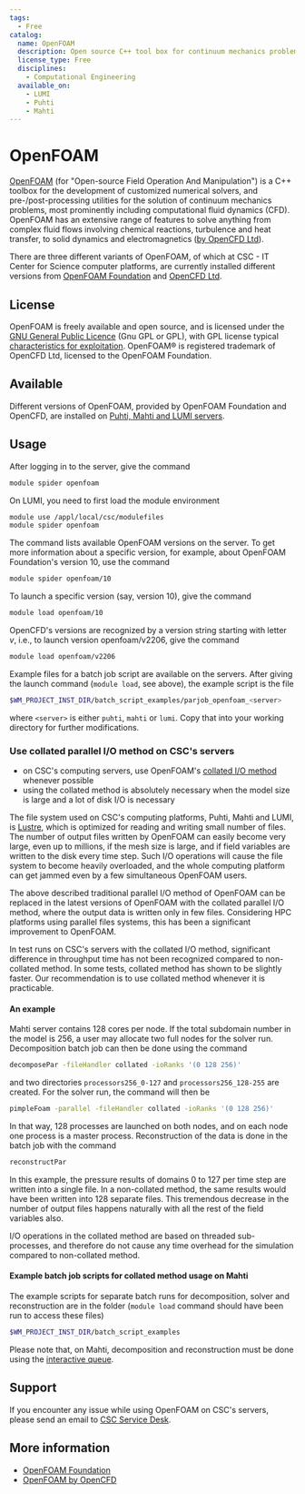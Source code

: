```yaml
---
tags:
  - Free
catalog:
  name: OpenFOAM
  description: Open source C++ tool box for continuum mechanics problems
  license_type: Free
  disciplines:
    - Computational Engineering
  available_on:
    - LUMI
    - Puhti
    - Mahti
---
```


# OpenFOAM

[OpenFOAM](https://www.openfoam.com/) (for "Open-source Field Operation And Manipulation") is a C++ toolbox for the development of customized numerical solvers, and pre-/post-processing utilities for the solution of continuum mechanics problems, most prominently including computational fluid dynamics (CFD). OpenFOAM has an extensive range of features to solve anything from complex fluid flows involving chemical reactions, turbulence and heat transfer, to solid dynamics and electromagnetics ([by OpenCFD Ltd](https://www.openfoam.com/)).

There are three different variants of OpenFOAM, of which at CSC - IT Center for Science computer platforms, are currently installed different versions from [OpenFOAM Foundation](https://cfd.direct/) and [OpenCFD Ltd](https://www.openfoam.com).

## License

OpenFOAM is freely available and open source, and is licensed under the [GNU General Public Licence](https://www.gnu.org/licenses/gpl-3.0.en.html) (Gnu GPL or GPL), with GPL license typical [characteristics for exploitation](https://openfoam.org/licence/). OpenFOAM® is registered trademark of OpenCFD Ltd, licensed to the OpenFOAM Foundation.

## Available

Different versions of OpenFOAM, provided by OpenFOAM Foundation and OpenCFD, are installed on [Puhti, Mahti and LUMI servers](../computing/available-systems.md).

## Usage

After logging in to the server, give the command

```bash
module spider openfoam
```

On LUMI, you need to first load the module environment

```bash
module use /appl/local/csc/modulefiles
module spider openfoam
```

The command lists available OpenFOAM versions on the server. To get more information about a specific version, for example, about OpenFOAM Foundation's version 10, use the command

```bash
module spider openfoam/10
```

To launch a specific version (say, version 10), give the command

```bash
module load openfoam/10
```

OpenCFD's versions are recognized by a version string starting with letter _v_, i.e., to launch version openfoam/v2206, give the command

```bash
module load openfoam/v2206
```

Example files for a batch job script are available on the servers. After giving the launch command (`module load`, see above), the example script is the file

```bash
$WM_PROJECT_INST_DIR/batch_script_examples/parjob_openfoam_<server>
```

where `<server>` is either `puhti`, `mahti` or `lumi`. Copy that into your working directory for further modifications.

### Use collated parallel I/O method on CSC's servers

- on CSC's computing servers, use OpenFOAM's [collated I/O method](https://openfoam.org/news/parallel-io/) whenever possible
- using the collated method is absolutely necessary when the model size is large and a lot of disk I/O is necessary

The file system used on CSC's computing platforms, Puhti, Mahti and LUMI, is [Lustre](http://lustre.org/), which is optimized for reading and writing small number of files. The number of output files written by OpenFOAM can easily become very large, even up to millions, if the mesh size is large, and if field variables are written to the disk every time step. Such I/O operations will cause the file system to become heavily overloaded, and the whole computing platform can get jammed even by a few simultaneous OpenFOAM users.

The above described traditional parallel I/O method of OpenFOAM can be replaced in the latest versions of OpenFOAM with the collated parallel I/O method, where the output data is written only in few files. Considering HPC platforms using parallel files systems, this has been a significant improvement to OpenFOAM.

In test runs on CSC's servers with the collated I/O method, significant difference in throughput time has not been recognized compared to non-collated method. In some tests, collated method has shown to be slightly faster. Our recommendation is to use collated method whenever it is practicable.

#### An example

Mahti server contains 128 cores per node. If the total subdomain number in the model is 256, a user may allocate two full nodes for the solver run. Decomposition batch job can then be done using the command

```bash
decomposePar -fileHandler collated -ioRanks '(0 128 256)'
```

and two directories `processors256_0-127` and `processors256_128-255` are created. For the solver run, the command will then be

```bash
pimpleFoam -parallel -fileHandler collated -ioRanks '(0 128 256)'
```

In that way, 128 processes are launched on both nodes, and on each node one process is a master process. Reconstruction of the data is done in the batch job with the command

```bash
reconstructPar
```

In this example, the pressure results of domains 0 to 127 per time step are written into a single file. In a non-collated method, the same results would have been written into 128 separate files. This tremendous decrease in the number of output files happens naturally with all the rest of the field variables also.

I/O operations in the collated method are based on threaded sub-processes, and therefore do not cause any time overhead for the simulation compared to non-collated method.

#### Example batch job scripts for collated method usage on Mahti

The example scripts for separate batch runs for decomposition, solver and reconstruction are in the folder (`module load` command should have been run to access these files)

```bash
$WM_PROJECT_INST_DIR/batch_script_examples
```

Please note that, on Mahti, decomposition and reconstruction must be done using the [interactive queue](../computing/running/batch-job-partitions.md).

## Support

If you encounter any issue while using OpenFOAM on CSC's servers, please send an email to [CSC Service Desk](../support/contact.md).

## More information

- [OpenFOAM Foundation](https://openfoam.org/)
- [OpenFOAM by OpenCFD](https://www.openfoam.com/)
